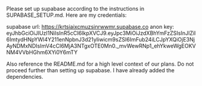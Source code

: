 Please set up supabase according to the instructions in SUPABASE_SETUP.md. Here are my credentials:

supabase url: https://krtsiaixcmuzsinrwwmr.supabase.co
anon key: eyJhbGciOiJIUzI1NiIsInR5cCI6IkpXVCJ9.eyJpc3MiOiJzdXBhYmFzZSIsInJlZiI6ImtydHNpYWl4Y211enNpbnJ3d21yIiwicm9sZSI6ImFub24iLCJpYXQiOjE3NjAyNDMxNDIsImV4cCI6MjA3NTgxOTE0Mn0._mvWewRNp1_ehYkweWgEOKVNM4VVbHGhm6XYi0Y6mTY

Also reference the README.md for a high level context of our plans. Do not proceed further than setting up supabase. I have already added the dependencies.
